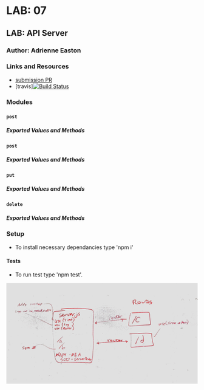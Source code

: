 # LAB: 07

## LAB: API Server

### Author: Adrienne Easton

### Links and Resources
* [submission PR]()
* [travis][![Build Status](https://travis-ci.com/401-advanced-javascript-aeaston/lab-07-api-server.svg?branch=master)](https://travis-ci.com/401-advanced-javascript-aeaston/lab-07-api-server)

### Modules
#### `post`
##### Exported Values and Methods



#### `post`
##### Exported Values and Methods



#### `put`
##### Exported Values and Methods



#### `delete`
##### Exported Values and Methods



### Setup
* To install necessary dependancies type 'npm i'
  
#### Tests
* To run test type 'npm test'.

![diagram](./assets/lab7pic.jpg)